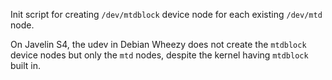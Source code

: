 Init script for creating `/dev/mtdblock` device node for each existing
`/dev/mtd` node.

On Javelin S4, the udev in Debian Wheezy does not create the `mtdblock` device
nodes but only the `mtd` nodes, despite the kernel having `mtdblock` built in.
